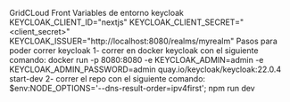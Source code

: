 GridCLoud Front
Variables de entorno keycloak
KEYCLOAK_CLIENT_ID="nextjs"
KEYCLOAK_CLIENT_SECRET="<client_secret>"
KEYCLOAK_ISSUER="http://localhost:8080/realms/myrealm"
Pasos para poder correr keycloak
1- correr en docker keycloak con el siguiente comando:
docker run -p 8080:8080 -e KEYCLOAK_ADMIN=admin -e KEYCLOAK_ADMIN_PASSWORD=admin quay.io/keycloak/keycloak:22.0.4 start-dev
2- correr el repo con el siguiente comando:
$env:NODE_OPTIONS='--dns-result-order=ipv4first'; npm run dev
